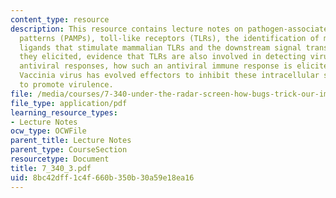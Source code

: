 ```yaml
---
content_type: resource
description: This resource contains lecture notes on pathogen-associated molecular
  patterns (PAMPs), toll-like receptors (TLRs), the identification of microbially-derived
  ligands that stimulate mammalian TLRs and the downstream signal transduction events
  they elicited, evidence that TLRs are also involved in detecting viruses and initiate
  antiviral responses, how such an antiviral immune response is elicited, and how
  Vaccinia virus has evolved effectors to inhibit these intracellular signaling cascades
  to promote virulence.
file: /media/courses/7-340-under-the-radar-screen-how-bugs-trick-our-immune-defenses-spring-2007/8bc42dff1c4f660b350b30a59e18ea16_7_340_3.pdf
file_type: application/pdf
learning_resource_types:
- Lecture Notes
ocw_type: OCWFile
parent_title: Lecture Notes
parent_type: CourseSection
resourcetype: Document
title: 7_340_3.pdf
uid: 8bc42dff-1c4f-660b-350b-30a59e18ea16
---
```

